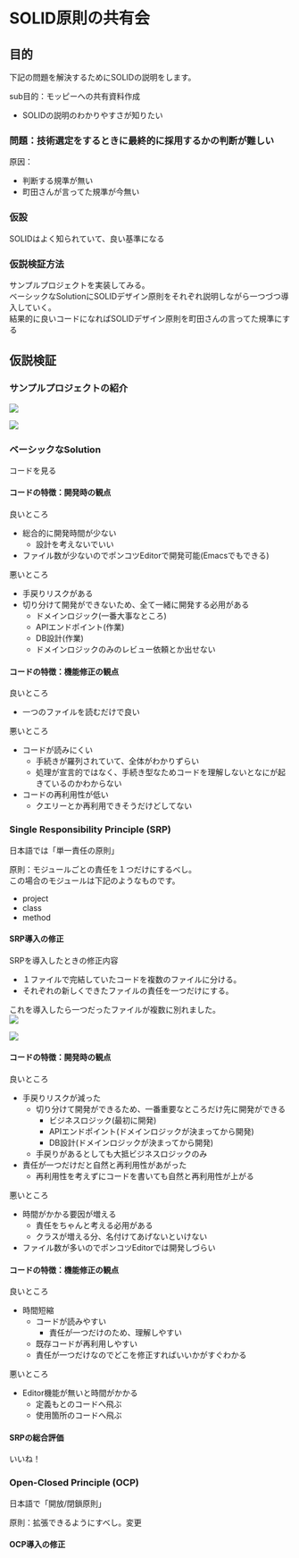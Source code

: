 # SOLID原則の共有会

## 目的
下記の問題を解決するためにSOLIDの説明をします。

sub目的：モッピーへの共有資料作成
- SOLIDの説明のわかりやすさが知りたい

### 問題：技術選定をするときに最終的に採用するかの判断が難しい
原因：
- 判断する規準が無い
- 町田さんが言ってた規準が今無い

### 仮設
SOLIDはよく知られていて、良い基準になる

### 仮説検証方法
サンプルプロジェクトを実装してみる。  
ベーシックなSolutionにSOLIDデザイン原則をそれぞれ説明しながら一つづつ導入していく。  
結果的に良いコードになればSOLIDデザイン原則を町田さんの言ってた規準にする

## 仮説検証

### サンプルプロジェクトの紹介
![](./usecase.png)

![](./rental-flow-abstract.png)

### ベーシックなSolution
コードを見る

#### コードの特徴：開発時の観点
良いところ
- 総合的に開発時間が少ない
  - 設計を考えないでいい
- ファイル数が少ないのでポンコツEditorで開発可能(Emacsでもできる)

悪いところ　
- 手戻りリスクがある
- 切り分けて開発ができないため、全て一緒に開発する必用がある
  - ドメインロジック(一番大事なところ)
  - APIエンドポイント(作業)
  - DB設計(作業)
  - ドメインロジックのみのレビュー依頼とか出せない

#### コードの特徴：機能修正の観点
良いところ
- 一つのファイルを読むだけで良い

悪いところ
- コードが読みにくい
  - 手続きが羅列されていて、全体がわかりずらい
  - 処理が宣言的ではなく、手続き型なためコードを理解しないとなにが起きているのかわからない
- コードの再利用性が低い
  - クエリーとか再利用できそうだけどしてない

### Single Responsibility Principle (SRP)
日本語では「単一責任の原則」

原則：モジュールごとの責任を１つだけにするべし。  
この場合のモジュールは下記のようなものです。
- project
- class
- method

#### SRP導入の修正
SRPを導入したときの修正内容
- １ファイルで完結していたコードを複数のファイルに分ける。
- それぞれの新しくできたファイルの責任を一つだけにする。

これを導入したら一つだったファイルが複数に別れました。  
![](./single-responsibility-principle.png)

![](./single-responsibility-principle-details.png)

#### コードの特徴：開発時の観点
良いところ
- 手戻りリスクが減った
  - 切り分けて開発ができるため、一番重要なところだけ先に開発ができる
    - ビジネスロジック(最初に開発)
    - APIエンドポイント(ドメインロジックが決まってから開発)
    - DB設計(ドメインロジックが決まってから開発)
  - 手戻りがあるとしても大抵ビジネスロジックのみ
- 責任が一つだけだと自然と再利用性があがった
  - 再利用性を考えずにコードを書いても自然と再利用性が上がる

悪いところ
- 時間がかかる要因が増える
  - 責任をちゃんと考える必用がある
  - クラスが増える分、名付けてあげないといけない
- ファイル数が多いのでポンコツEditorでは開発しづらい

#### コードの特徴：機能修正の観点
良いところ
- 時間短縮
  - コードが読みやすい
    - 責任が一つだけのため、理解しやすい
  - 既存コードが再利用しやすい
  - 責任が一つだけなのでどこを修正すればいいかがすぐわかる

悪いところ
- Editor機能が無いと時間がかかる
  - 定義もとのコードへ飛ぶ
  - 使用箇所のコードへ飛ぶ

#### SRPの総合評価
いいね！

### Open-Closed Principle (OCP)
日本語で「開放/閉鎖原則」

原則：拡張できるようにすべし。変更

#### OCP導入の修正

